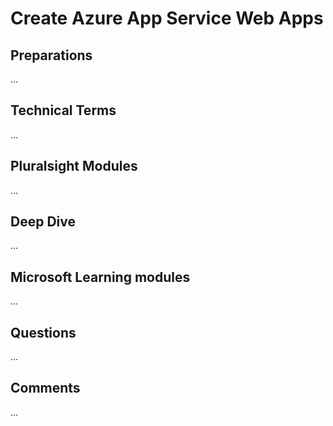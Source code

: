 # Create Azure App Service Web Apps

## Preparations
...

## Technical Terms
...

## Pluralsight Modules
...

## Deep Dive
...

## Microsoft Learning modules
...

## Questions
...

## Comments
...